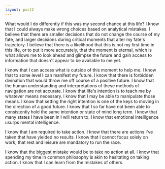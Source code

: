 ```yaml
---
layout: post2
---
```


What would I do differently if this was my second chance at this life?
I know that I could always make wrong choices based on analytical mistakes. I believe that there are smaller decisions that do not change the course of my fate, and larger decisions during critical moments that alter my fate's trajectory. I believe that there is a likelihood that this is not my first time in this life, or to put it more accurately, that the moment is eternal, which is what allows me to look ahead and glimpse the future and gain access to information that doesn't appear to be available to me yet.

I know that I can access what is outside of this moment to help me. I know that to some level I can manifest my future. I know that there is forbidden divination that would throw me off course of a positive future. I know that the human understanding and interpretations of these methods of navigation are not accurate.
I know that life's intention is to teach me by whatever means necessary. I know that I may be able to manipulate those means. I know that setting the right intention is one of the keys to moving in the direction of a good future. I know that I so far have not been able to consistently hold the same intention or state of mind long term. I know that many states I have been in I will return to. I know that emotional intelligence usurps mental intelligence.

I know that I am required to take action.
I know that there are actions I've taken that have yielded no results. I know that I cannot focus solely on work, that rest and leisure are mandatory to run the race.

I know that the biggest mistake would be to take no action at all. I know that spending my time in common philosophy is akin to hesitating on taking action. I know that I can learn from the mistakes of others. 
